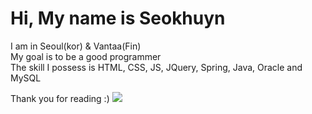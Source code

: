 # Hi, My name is Seokhuyn 
  I am in Seoul(kor) & Vantaa(Fin)   
  My goal is to be a good programmer     
  The skill I possess is HTML, CSS, JS, JQuery, Spring, Java, Oracle and MySQL   
   
  Thank you for reading :)
<a href="https://hits.seeyoufarm.com"><img src="https://hits.seeyoufarm.com/api/count/incr/badge.svg?url=https%3A%2F%2Fgithub .com%2FMoonSeokHyun&count_bg=%2379C83D&title_bg=%23AD2F2F&icon=&icon_color=%23E7E7E7&title=hits&edge_flat=false"/></a>
